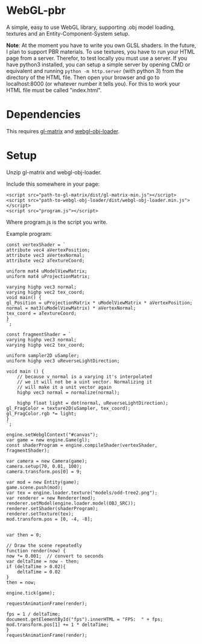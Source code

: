 # WebGL-pbr
A simple, easy to use WebGL library, supporting .obj model loading, textures and an Entity-Component-System setup.

__Note__: At the moment you have to write you own GLSL shaders. In the future, I plan to support PBR materials. To use textures, you have to run your HTML page from a server. Therefor, to test locally you must use a server. If you have python3 installed, you can setup a simple server by opening CMD or equivalent and running `python -m http.server` (with python 3) from the directory of the HTML file. Then open your browser and go to localhost:8000 (or whatever number it tells you). For this to work your HTML file must be called "index.html".

# Dependencies
This requires [gl-matrix](https://github.com/toji/gl-matrix) and [webgl-obj-loader](https://github.com/frenchtoast747/webgl-obj-loader).

# Setup
Unzip gl-matrix and webgl-obj-loader.

Include this somewhere in your page:

    <script src="path-to-gl-matrix/dist/gl-matrix-min.js"></script>
    <script src="path-to-webgl-obj-loader/dist/webgl-obj-loader.min.js"></script>
    <script src="program.js"></script>
Where program.js is the script you write.

Example program:

    const vertexShader = `
    attribute vec4 aVertexPosition;
    attribute vec3 aVertexNormal;
    attribute vec2 aTextureCoord;
    
    uniform mat4 uModelViewMatrix;
    uniform mat4 uProjectionMatrix;
    
    varying highp vec3 normal;
    varying highp vec2 tex_coord;
    void main() {
	gl_Position = uProjectionMatrix * uModelViewMatrix * aVertexPosition;
	normal = mat3(uModelViewMatrix) * aVertexNormal;
	tex_coord = aTextureCoord;
    }
    `;

    const fragmentShader = `
    varying highp vec3 normal;
    varying highp vec2 tex_coord;

    uniform sampler2D uSampler;
    uniform highp vec3 uReverseLightDirection;
    
    void main () {
    	// because v_normal is a varying it's interpolated
        // we it will not be a uint vector. Normalizing it
        // will make it a unit vector again
        highp vec3 normal = normalize(normal);
 
        highp float light = dot(normal, uReverseLightDirection);
	gl_FragColor = texture2D(uSampler, tex_coord);
	gl_FragColor.rgb *= light;
    }
    `;

    engine.setWebglContext("#canvas");
    var game = new engine.Game(gl);
    const shaderProgram = engine.compileShader(vertexShader, fragmentShader);

    var camera = new Camera(game);
    camera.setup(70, 0.01, 100);
    camera.transform.pos[0] = 9;

    var mod = new Entity(game);
    game.scene.push(mod);
    var tex = engine.loader.texture("models/odd-tree2.png");
    var renderer = new Renderer(mod);
    renderer.setModel(engine.loader.model(OBJ_SRC));
    renderer.setShader(shaderProgram);
    renderer.setTexture(tex);
    mod.transform.pos = [0, -4, -8];


    var then = 0;

    // Draw the scene repeatedly
    function render(now) {
	now *= 0.001;  // convert to seconds
	var deltaTime = now - then;
	if (deltaTime > 0.02){
	    deltaTime = 0.02
	}
	then = now;

	engine.tick(game);

	requestAnimationFrame(render);
	
	fps = 1 / deltaTime;
	document.getElementById("fps").innerHTML = "FPS:  " + fps;
	mod.transform.pos[1] += 1 * deltaTime;
    }
    requestAnimationFrame(render);

